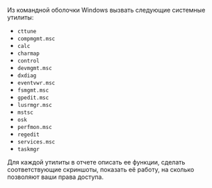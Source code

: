 Из командной оболочки Windows вызвать следующие системные утилиты:
- `cttune`
- `compmgmt.msc`
- `calc`
- `charmap`
- `control`
- `devmgmt.msc`
- `dxdiag`
- `eventvwr.msc`
- `fsmgmt.msc`
- `gpedit.msc`
- `lusrmgr.msc`
- `mstsc`
- `osk`
- `perfmon.msc`
- `regedit`
- `services.msc`
- `taskmgr`
  
Для каждой утилиты в отчете описать ее функции, сделать соответствующие скриншоты, показать её работу, на сколько позволяют ваши права доступа.